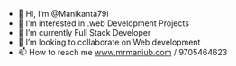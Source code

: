 - 👋 Hi, I’m @Manikanta79i
- 👀 I’m interested in .web Development Projects
- 🌱 I’m currently Full Stack Developer
- 💞️ I’m looking to collaborate on Web development
- 📫 How to reach me www.mrmaniub.com / 9705464623

<!---
Manikanta79i/Manikanta79i is a ✨ special ✨ repository because its `README.md` (this file) appears on your GitHub profile.
You can click the Preview link to take a look at your changes.
--->
